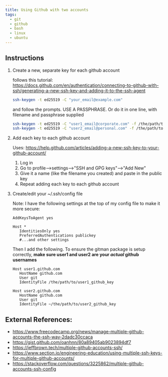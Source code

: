 ```yaml
---
title: Using Github with two accounts
tags:
  - git
  - github
  - bash
  - linux
  - ubuntu
---
```




## Instructions

1. Create a new, separate key for each github account


    follows this tutorial: <https://docs.github.com/en/authentication/connecting-to-github-with-ssh/generating-a-new-ssh-key-and-adding-it-to-the-ssh-agent>
    
    ```bash
    ssh-keygen -t ed25519 -C "your_email@example.com"
    ```
    
    and follow the prompts.  USE A PASSPHRASE.  Or do it in one line, with filename and passphrase supplied
    
    ```bash
    ssh-keygen -t ed25519 -C "user1_email@corporate.com" -f /the/path/to/user1_github_key -N my_passphrase_here
    ssh-keygen -t ed25519 -C "user2_email@personal.com" -f /the/path/to/user2_github_key -N my_passphrase_here
    ```

1. Add each key to each github account
    
    Uses: <https://help.github.com/articles/adding-a-new-ssh-key-to-your-github-account/>

    1. Log in
    1. Go to profile-->settings-->"SSH and GPG keys"-->"Add New"
    1. Give it a name (like the filename you created) and paste in the public key
    1. Repeat adding each key to each github account

1. Create/edit your ~/.ssh/config file

    Note: I have the following settings at the top of my config file to make it more secure:

    ```
    AddKeysToAgent yes

    Host *
       IdentitiesOnly yes
       PreferredAuthentications publickey 
       #...and other settings
    ```

    Then I add the following.  To ensure the gitman package is setup correctly, **make sure user1 and user2 are your _actual_ github usernames**

    ```
    Host user1.github.com
       HostName github.com
       User git
       IdentityFile /the/path/to/user1_github_key
       
    Host user2.github.com
       HostName github.com
       User git
       IdentityFile ~/the/path/to/user2_github_key
    ```

## External References:

* <https://www.freecodecamp.org/news/manage-multiple-github-accounts-the-ssh-way-2dadc30ccaca>
* <https://gist.github.com/oanhnn/80a89405ab9023894df7>
* <https://jeffbrown.tech/multiple-github-accounts-ssh/>
* <https://www.section.io/engineering-education/using-multiple-ssh-keys-for-multiple-github-accounts/>
* <https://stackoverflow.com/questions/3225862/multiple-github-accounts-ssh-config>
